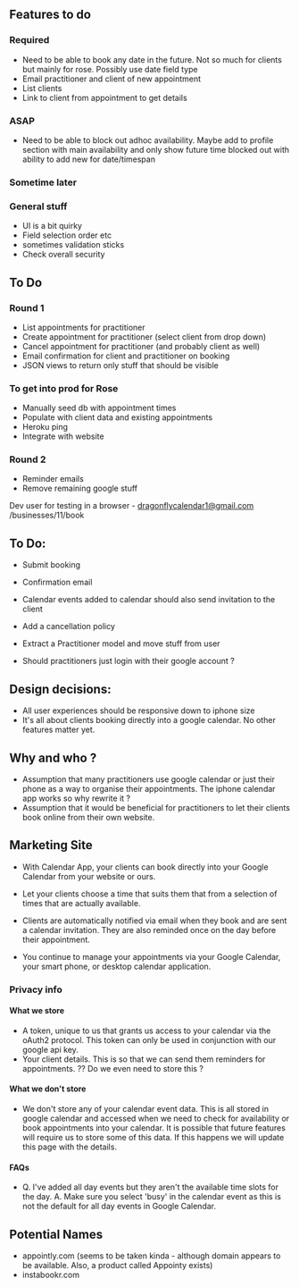 ## Features to do

### Required
 * Need to be able to book any date in the future. Not so much for clients but mainly for rose. Possibly use date field type
 * Email practitioner and client of new appointment
 * List clients
 * Link to client from appointment to get details

### ASAP
  * Need to be able to block out adhoc availability. Maybe add to profile section with main availability and only show future time blocked out with ability to add new for date/timespan

### Sometime later


### General stuff
 * UI is a bit quirky
 * Field selection order etc
 * sometimes validation sticks
 * Check overall security




## To Do
### Round 1
 * List appointments for practitioner
 * Create appointment for practitioner (select client from drop down)
 * Cancel appointment for practitioner (and probably client as well)
 * Email confirmation for client and practitioner on booking
 * JSON views to return only stuff that should be visible

### To get into prod for Rose

 * Manually seed db with appointment times
 * Populate with client data and existing appointments
 * Heroku ping
 * Integrate with website

### Round 2
 * Reminder emails
 * Remove remaining google stuff














Dev user for testing in a browser - dragonflycalendar1@gmail.com
/businesses/11/book

## To Do:
* Submit booking
* Confirmation email
* Calendar events added to calendar should also send invitation to the client
* Add a cancellation policy
* Extract a Practitioner model and move stuff from user

* Should practitioners just login with their google account ?


## Design decisions:

* All user experiences should be responsive down to iphone size
* It's all about clients booking directly into a google calendar. No other features matter yet.


## Why and who ?

* Assumption that many practitioners use google calendar or just their phone as a way to organise their appointments. The iphone calendar app works so why rewrite it ?
* Assumption that it would be beneficial for practitioners to let their clients book online from their own website.


## Marketing Site

* With Calendar App, your clients can book directly into your Google Calendar from your website or ours.
* Let your clients choose a time that suits them that from a selection of times that are actually available.
* Clients are automatically notified via email when they book and are sent a calendar invitation. They are also reminded once on the day before their appointment.

* You continue to manage your appointments via your Google Calendar, your smart phone, or desktop calendar application.

### Privacy info

#### What we store
* A token, unique to us that grants us access to your calendar via the oAuth2 protocol. This token can only be used in conjunction with our google api key.
* Your client details. This is so that we can send them reminders for appointments. ?? Do we even need to store this ?

#### What we don't store
* We don't store any of your calendar event data. This is all stored in google calendar and accessed when we need to check for availability or book appointments into your calendar. It is possible that future features will require us to store some of this data. If this happens we will update this page with the details.

#### FAQs

* Q. I've added all day events but they aren't the available time slots for the day. A. Make sure you select 'busy' in the calendar event as this is not the default for all day events in Google Calendar.

## Potential Names

* appointly.com (seems to be taken kinda - although domain appears to be available. Also, a product called Appointy exists)
* instabookr.com